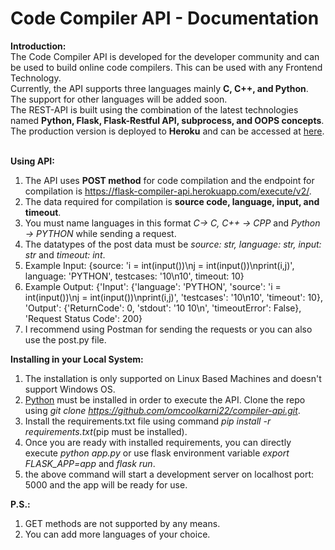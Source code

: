 # Code Compiler API - Documentation
**Introduction:**<br>
The Code Compiler API is developed for the developer community and can be used to build online code compilers. This can be used with any Frontend Technology.<br>
Currently, the API supports three languages mainly __C, C++, and Python__. The support for other languages will be added soon.<br>
The REST-API is built using the combination of the latest technologies named __Python, Flask, Flask-Restful API, subprocess, and OOPS concepts__.<br>
The production version is deployed to __Heroku__ and can be accessed at [here](https://flask-compiler-api.herokuapp.com).<br>
<br>

**Using API:**<br>
1. The API uses __POST method__ for code compilation and the endpoint for compilation is https://flask-compiler-api.herokuapp.com/execute/v2/.
2. The data required for compilation is __source code, language, input, and timeout__.
3. You must name languages in this format _C-> C, C++ -> CPP_ and _Python -> PYTHON_ while sending a request.
4. The datatypes of the post data must be _source: str, language: str, input: str_ and _timeout: int_.
5. Example Input: {source: 'i = int(input())\nj = int(input())\nprint(i,j)', language: 'PYTHON', testcases: '10\n10', timeout: 10}
6. Example Output: {'Input': {'language': 'PYTHON', 'source': 'i = int(input())\nj = int(input())\nprint(i,j)', 'testcases': '10\n10', 'timeout': 10}, 'Output': {'ReturnCode': 0, 'stdout': '10 10\n', 'timeoutError': False}, 'Request Status Code': 200}
7. I recommend using Postman for sending the requests or you can also use the post.py file.

**Installing in your Local System:**
1. The installation is only supported on Linux Based Machines and doesn't support Windows OS.
2. [Python](https://www.python.org/downloads/) must be installed in order to execute the API. Clone the repo using _git clone https://github.com/omcoolkarni22/compiler-api.git_.
3. Install the requirements.txt file using command _pip install -r requirements.txt_(pip must be installed).
4. Once you are ready with installed requirements, you can directly execute _python app.py_ or use flask environment variable _export FLASK_APP=app_ and _flask run_.
5. the above command will start a development server on localhost port: 5000 and the app will be ready for use.

**P.S.:** <br>
1. GET methods are not supported by any means.
2. You can add more languages of your choice.
